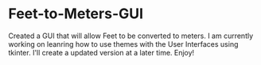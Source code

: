 # Feet-to-Meters-GUI
Created a GUI that will allow Feet to be converted to meters. I am currently working on leanring how to use themes with the User Interfaces using tkinter. I'll create a updated version at a later time. Enjoy!
